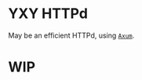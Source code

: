# YXY HTTPd
May be an efficient HTTPd, using [`Axum`](axum).

[axum]: https://github.com/tokio-rs/axum

# WIP